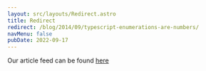 ```yaml
---
layout: src/layouts/Redirect.astro
title: Redirect
redirect: /blog/2014/09/typescript-enumerations-are-numbers/
navMenu: false
pubDate: 2022-09-17
---
```

<div>
Our article feed can be found <a href="/blog/2014/09/typescript-enumerations-are-numbers/">here</a>
</div>
